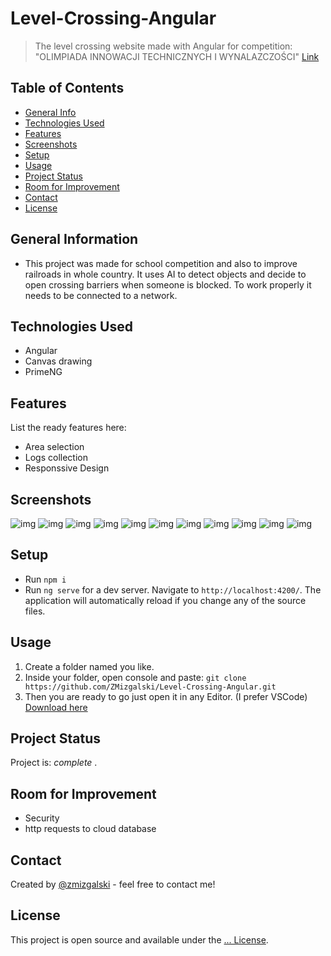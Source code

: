 # Level-Crossing-Angular
> The level crossing website made with Angular for competition: "OLIMPIADA INNOWACJI TECHNICZNYCH I WYNALAZCZOŚCI" [Link](https://www.pzswir.pl/olimpiada)

## Table of Contents
* [General Info](#general-information)
* [Technologies Used](#technologies-used)
* [Features](#features)
* [Screenshots](#screenshots)
* [Setup](#setup)
* [Usage](#usage)
* [Project Status](#project-status)
* [Room for Improvement](#room-for-improvement)
* [Contact](#contact)
* [License](#license)

## General Information
- This project was made for school competition and also to improve railroads in whole country. It uses AI to detect objects and decide to open crossing barriers when someone is blocked. To work properly it needs to be connected to a network. 

## Technologies Used
- Angular
- Canvas drawing
- PrimeNG

## Features
List the ready features here:
- Area selection 
- Logs collection
- Responssive Design

## Screenshots
![img](https://github.com/ZMizgalski/Level-Crossing-Angular/blob/python-clinet/imgs/logo.png)
![img](https://github.com/ZMizgalski/Level-Crossing-Angular/blob/python-clinet/imgs/1.png)
![img](https://github.com/ZMizgalski/Level-Crossing-Angular/blob/python-clinet/imgs/2.png)
![img](https://github.com/ZMizgalski/Level-Crossing-Angular/blob/python-clinet/imgs/3.png)
![img](https://github.com/ZMizgalski/Level-Crossing-Angular/blob/python-clinet/imgs/4.png)
![img](https://github.com/ZMizgalski/Level-Crossing-Angular/blob/python-clinet/imgs/5.png)
![img](https://github.com/ZMizgalski/Level-Crossing-Angular/blob/python-clinet/imgs/6.png)
![img](https://github.com/ZMizgalski/Level-Crossing-Angular/blob/python-clinet/imgs/7.png)
![img](https://github.com/ZMizgalski/Level-Crossing-Angular/blob/python-clinet/imgs/8.png)
![img](https://github.com/ZMizgalski/Level-Crossing-Angular/blob/python-clinet/imgs/9.png)
![img](https://github.com/ZMizgalski/Level-Crossing-Angular/blob/python-clinet/imgs/10.png)

## Setup
- Run `npm i`
- Run `ng serve` for a dev server. Navigate to `http://localhost:4200/`. The application will automatically reload if you change any of the source files.

## Usage
1. Create a folder named you like.
2. Inside your folder, open console and paste: `git clone https://github.com/ZMizgalski/Level-Crossing-Angular.git`
5. Then you are ready to go just open it in any Editor. (I prefer VSCode) [Download here](https://code.visualstudio.com/)

## Project Status
Project is:  _complete_ .

## Room for Improvement
- Security
- http requests to cloud database

## Contact
Created by [@zmizgalski](https://zmizgalski.github.io/) - feel free to contact me!

## License
This project is open source and available under the [... License](https://github.com/ZMizgalski/Level-Crossing-Angular/blob/python-clinet/LICENSE).
